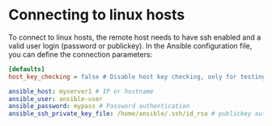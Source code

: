 # Connecting to linux hosts
To connect to linux hosts, the remote host needs to have ssh enabled and a valid user login (password or publickey).
In the Ansible configuration file, you can define the connection parameters:

```ini title="ansible.cfg"
[defaults]
host_key_checking = false # Disable host key checking, only for testing
```

```yaml title="variables per host"
ansible_host: myserver1 # IP or hostname
ansible_user: ansible-user
ansible_password: mypass # Password authentication
ansible_ssh_private_key_file: /home/ansible/.ssh/id_rsa # publickey authentication
```